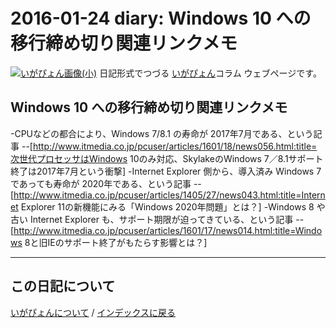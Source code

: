 2016-01-24 diary: Windows 10 への移行締め切り関連リンクメモ
=====================================================================================================
[![いがぴょん画像(小)](https://igapyon.github.io/diary/images/iga200306s.jpg "いがぴょん")](https://igapyon.github.io/diary/memo/memoigapyon.html) 日記形式でつづる [いがぴょん](https://igapyon.github.io/diary/memo/memoigapyon.html)コラム ウェブページです。

## Windows 10 への移行締め切り関連リンクメモ

-CPUなどの都合により、Windows 7/8.1 の寿命が 2017年7月である、という記事
--[http://www.itmedia.co.jp/pcuser/articles/1601/18/news056.html:title=次世代プロセッサはWindows 10のみ対応、SkylakeのWindows 7／8.1サポート終了は2017年7月という衝撃]
-Internet Explorer 側から、導入済み Windows 7 であっても寿命が 2020年である、という記事
--[http://www.itmedia.co.jp/pcuser/articles/1405/27/news043.html:title=Internet Explorer 11の新機能にみる「Windows 2020年問題」とは？]
-Windows 8 や 古い Internet Explorer も、サポート期限が迫ってきている、という記事
--[http://www.itmedia.co.jp/pcuser/articles/1601/17/news014.html:title=Windows 8と旧IEのサポート終了がもたらす影響とは？]



----------------------------------------------------------------------------------------------------

## この日記について
[いがぴょんについて](http://www.igapyon.jp/igapyon/diary/memo/memoigapyon.html) / [インデックスに戻る](https://igapyon.github.io/diary/idxall.html)
